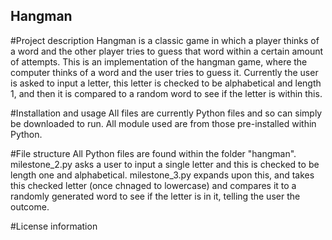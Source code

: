 ## Hangman

#Project description
Hangman is a classic game in which a player thinks of a word and the other player tries to guess that word within a certain amount of attempts. 
This is an implementation of the hangman game, where the computer thinks of a word and the user tries to guess it.
Currently the user is asked to input a letter, this letter is checked to be alphabetical and length 1, and then it is compared to a random word to see if the letter is within this. 

#Installation and usage
All files are currently Python files and so can simply be downloaded to run. All module used are from those pre-installed within Python.

#File structure
All Python files are found within the folder "hangman".
milestone_2.py asks a user to input a single letter and this is checked to be length one and alphabetical.
milestone_3.py expands upon this, and takes this checked letter (once chnaged to lowercase) and compares it to a randomly generated word to see if the letter is in it, telling the user the outcome.

#License information
